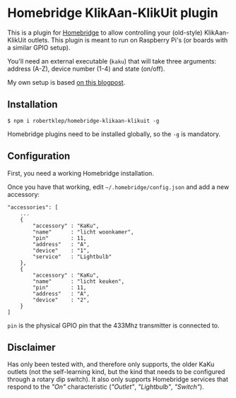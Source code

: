 # Homebridge KlikAan-KlikUit plugin

This is a plugin for [Homebridge](https://github.com/nfarina/homebridge) to allow controlling your (old-style) KlikAan-KlikUit outlets. This plugin is meant to run on Raspberry Pi's (or boards with a similar GPIO setup).

You'll need an external executable (`kaku`) that will take three arguments: address (A-Z), device number (1-4) and state (on/off).

My own setup is based [on this blogpost](http://weejewel.tweakblogs.net/blog/8665/lampen-schakelen-met-een-raspberry-pi).

## Installation

```
$ npm i robertklep/homebridge-klikaan-klikuit -g
```

Homebridge plugins need to be installed globally, so the `-g` is mandatory.

## Configuration

First, you need a working Homebridge installation.

Once you have that working, edit `~/.homebridge/config.json` and add a new accessory:

```
"accessories": [
    ...
    {
        "accessory" : "KaKu",
        "name"      : "licht woonkamer",
        "pin"       : 11,
        "address"   : "A",
        "device"    : "1",
        "service"   : "Lightbulb"
    },
    {
        "accessory" : "KaKu",
        "name"      : "licht keuken",
        "pin"       : 11,
        "address"   : "A",
        "device"    : "2",
    }
]
```

`pin` is the physical GPIO pin that the 433Mhz transmitter is connected to.

## Disclaimer

Has only been tested with, and therefore only supports, the older KaKu outlets (not the self-learning kind, but the kind that needs to be configured through a rotary dip switch). It also only supports Homebridge services that respond to the _"On"_ characteristic (_"Outlet"_, _"Lightbulb"_, _"Switch"_).
